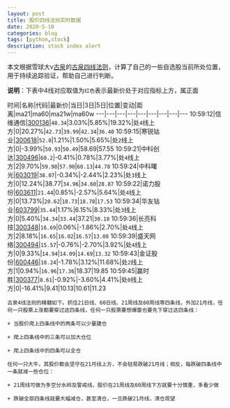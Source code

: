 ```yaml
---
layout: post
title: 股价四线法则实时数据
date: 2020-5-10
categories: blog
tags: [python,stock]
description: stock index alert
---
```



本文根据雪球大v[古泉](https://xueqiu.com/u/7148646888)的[古泉四线法则](https://xueqiu.com/7148646888/130498192)，计算了自己的一些自选股当前所处位置，用于持续追踪验证，帮助自己进行判断。

**说明**：下表中4线对应取值为`红色`表示最新价处于对应指标上方，属正面

时间|名称|代码|最新价|当日|3日|5日|位置|变动|距离|ma21|ma60|ma21w|ma60w
---|---|---|---|---|---|---|---|---
10:59:12|信维通信|[300136](https://xueqiu.com/S/SZ300136)|`48.34`|3.03%|5.85%|19.32%|处`4`线上方|0|20.27%|`42.73`|`39.99`|`42.34`|`36.40`
10:59:15|寒锐钴业|[300618](https://xueqiu.com/S/SZ300618)|`52.0`|1.21%|1.50%|5.65%|处`2`线上方|0|-3.99%|`50.93`|`50.49`|58.69|57.55
10:59:21|中科创达|[300496](https://xueqiu.com/S/SZ300496)|`60.2`|-0.41%|0.78%|3.77%|处`4`线上方|2|9.70%|`59.98`|`57.90`|`60.13`|`44.78`
10:59:24|中科曙光|[603019](https://xueqiu.com/S/SH603019)|`38.07`|-0.34%|-2.44%|2.23%|处`3`线上方|0|12.24%|38.77|`34.96`|`34.60`|`28.87`
10:59:22|诺力股份|[603611](https://xueqiu.com/S/SH603611)|`21.44`|0.85%|-2.57%|5.64%|处`4`线上方|0|13.73%|`20.62`|`18.73`|`18.78`|`17.53`
10:59:34|华友钴业|[603799](https://xueqiu.com/S/SH603799)|`35.44`|1.17%|6.15%|8.33%|处`3`线上方|0|5.40%|`34.34`|`33.44`|37.21|`30.18`
10:59:36|长亮科技|[300348](https://xueqiu.com/S/SZ300348)|`16.69`|0.06%|-1.86%|2.70%|处`4`线上方|2|8.18%|`16.65`|`16.02`|`16.57`|`13.08`
10:59:39|盛天网络|[300494](https://xueqiu.com/S/SZ300494)|`15.57`|-0.76%|-2.70%|3.92%|处`4`线上方|0|9.33%|`14.94`|`14.09`|`14.69`|`13.32`
10:59:43|金证股份|[600446](https://xueqiu.com/S/SH600446)|`18.24`|-1.78%|3.12%|11.68%|处`2`线上方|1|0.94%|`16.96`|`17.36`|18.37|19.85
10:59:45|赢时胜|[300377](https://xueqiu.com/S/SZ300377)|`8.61`|-0.92%|-3.60%|4.41%|处`0`线上方|0|-16.41%|9.41|10.13|10.61|11.23

```
古泉4线法则的精髓如下。抓住21日线、60日线、21周线及60周线等四条线，外加21月线，任何一只股票上涨都要穿过这四条线，任何一只股票要想爆雷也要先下穿过这四条线：

+ 当股价爬上四条线中的两条可以少量建仓

+ 爬上四条线中的三条可以加大仓位

+ 爬上四条线中的四条可以全仓

任何一只大牛，其股价都会坚守在21月线上方，不会轻易跌破21月线；相反，每跌破四条线中一条就减一些仓位：

+ 21周线可做为多空分水岭及警戒线，股价在21周线及60周线下方就要十分慎重，多看少做

+ 跌破全部四条线就要大幅减仓，甚至清仓，一旦跌破21月线，清仓观望
```